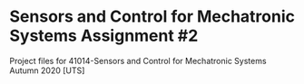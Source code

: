 # Sensors and Control for Mechatronic Systems Assignment #2
Project files for 41014-Sensors and Control for Mechatronic Systems Autumn 2020 [UTS]
